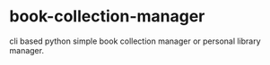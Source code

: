 # book-collection-manager
cli based python simple book collection manager or personal library manager.
